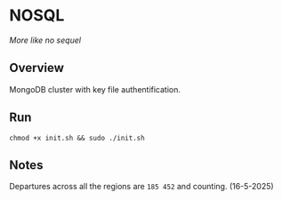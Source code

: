 # NOSQL

_More like no sequel_

## Overview

MongoDB cluster with key file authentification.

## Run

```shell
chmod +x init.sh && sudo ./init.sh
```

[//]: # (## Setup)

[//]: # ()
[//]: # (Run `init.sh` to initialize key file authentification)

[//]: # ()
[//]: # (```shell)

[//]: # (chmod +x init-keyfile.sh && sudo ./init-keyfile.sh)

[//]: # (```)

[//]: # ()
[//]: # (## Run)

[//]: # ()
[//]: # (To run the mongo cluster, run this command)

[//]: # ()
[//]: # (```shell)

[//]: # (docker-compose up -d)

[//]: # (```)

[//]: # ()
[//]: # (## Setup cluster)

[//]: # ()
[//]: # (```shell)

[//]: # (chmod +x init-cluster.sh && ./init-cluster.sh)

[//]: # (```)

## Notes

Departures across all the regions are `185 452` and counting. (16-5-2025)